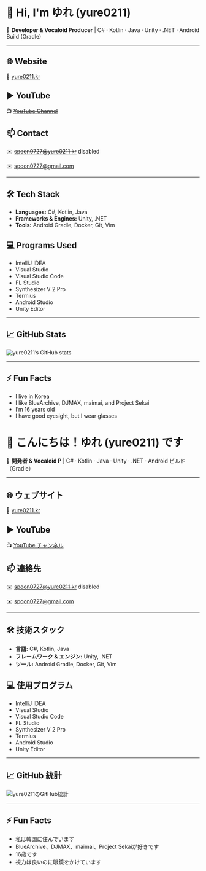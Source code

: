 # 👋 Hi, I'm ゆれ (yure0211)

🎵 **Developer & Vocaloid Producer** | C# · Kotlin · Java · Unity · .NET · Android Build (Gradle)

---

## 🌐 Website
🔗 [yure0211.kr](https://yure0211.kr)

## ▶️ YouTube
📺 ~~[YouTube Channel]()~~

## 📫 Contact
✉️ ~~spoon0727@yure0211.kr~~ disabled 

✉️ spoon0727@gmail.com

---

## 🛠️ Tech Stack
- **Languages:** C#, Kotlin, Java  
- **Frameworks & Engines:** Unity, .NET  
- **Tools:** Android Gradle, Docker, Git, Vim  

## 💻 Programs Used
- IntelliJ IDEA  
- Visual Studio  
- Visual Studio Code  
- FL Studio  
- Synthesizer V 2 Pro
- Termius  
- Android Studio  
- Unity Editor  

---

## 📈 GitHub Stats
![yure0211’s GitHub stats](https://github-readme-stats.vercel.app/api?username=yure0211&show_icons=true&theme=vue)

---

## ⚡ Fun Facts
- I live in Korea  
- I like BlueArchive, DJMAX, maimai, and Project Sekai  
- I’m 16 years old  
- I have good eyesight, but I wear glasses  

# 👋 こんにちは！ゆれ (yure0211) です

🎵 **開発者 & Vocaloid P** | C# · Kotlin · Java · Unity · .NET · Android ビルド（Gradle）

---

## 🌐 ウェブサイト
🔗 [yure0211.kr](https://yure0211.kr)

## ▶️ YouTube
📺 [YouTube チャンネル](https://www.youtube.com/channel/UCwhAQa1HPo7ooziM0XFQlIw)

## 📫 連絡先
✉️ ~~spoon0727@yure0211.kr~~ disabled 

✉️ spoon0727@gmail.com

---

## 🛠️ 技術スタック
- **言語:** C#, Kotlin, Java  
- **フレームワーク & エンジン:** Unity, .NET  
- **ツール:** Android Gradle, Docker, Git, Vim  

## 💻 使用プログラム
- IntelliJ IDEA  
- Visual Studio  
- Visual Studio Code  
- FL Studio  
- Synthesizer V 2 Pro
- Termius  
- Android Studio  
- Unity Editor  

---

## 📈 GitHub 統計
![yure0211のGitHub統計](https://github-readme-stats.vercel.app/api?username=yure0211&show_icons=true&theme=vue)

---

## ⚡ Fun Facts
- 私は韓国に住んでいます  
- BlueArchive、DJMAX、maimai、Project Sekaiが好きです  
- 16歳です  
- 視力は良いのに眼鏡をかけています  

